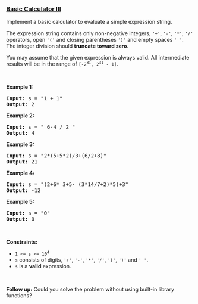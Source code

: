### [Basic Calculator III](https://leetcode.com/problems/basic-calculator-iii)

<p>Implement a basic calculator to evaluate a simple expression string.</p>

<p>The expression string contains only non-negative integers, <code>&#39;+&#39;</code>, <code>&#39;-&#39;</code>, <code>&#39;*&#39;</code>, <code>&#39;/&#39;</code> operators, open <code>&#39;(&#39;</code> and closing parentheses <code>&#39;)&#39;</code> and empty spaces <code>&#39; &#39;</code>. The integer division should <strong>truncate toward zero</strong>.</p>

<p>You may assume that the given expression is always valid. All intermediate results will be in the range of <code>[-2<sup>31</sup>, 2<sup>31</sup> - 1]</code>.</p>

<p>&nbsp;</p>
<p><strong>Example 1:</strong></p>
<pre><strong>Input:</strong> s = "1 + 1"
<strong>Output:</strong> 2
</pre><p><strong>Example 2:</strong></p>
<pre><strong>Input:</strong> s = " 6-4 / 2 "
<strong>Output:</strong> 4
</pre><p><strong>Example 3:</strong></p>
<pre><strong>Input:</strong> s = "2*(5+5*2)/3+(6/2+8)"
<strong>Output:</strong> 21
</pre><p><strong>Example 4:</strong></p>
<pre><strong>Input:</strong> s = "(2+6* 3+5- (3*14/7+2)*5)+3"
<strong>Output:</strong> -12
</pre><p><strong>Example 5:</strong></p>
<pre><strong>Input:</strong> s = "0"
<strong>Output:</strong> 0
</pre>
<p>&nbsp;</p>
<p><strong>Constraints:</strong></p>

<ul>
	<li><code>1 &lt;= s &lt;= 10<sup>4</sup></code></li>
	<li><code>s</code> consists of digits, <code>&#39;+&#39;</code>, <code>&#39;-&#39;</code>, <code>&#39;*&#39;</code>, <code>&#39;/&#39;</code>, <code>&#39;(&#39;</code>, <code>&#39;)&#39;</code> and&nbsp;<code>&#39; &#39;</code>.</li>
	<li><code>s</code> is a <strong>valid</strong> expression.</li>
</ul>

<p>&nbsp;</p>
<strong>Follow up:</strong> Could you solve the problem without using built-in library functions?